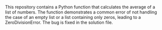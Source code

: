 This repository contains a Python function that calculates the average of a list of numbers.  The function demonstrates a common error of not handling the case of an empty list or a list containing only zeros, leading to a ZeroDivisionError.  The bug is fixed in the solution file.